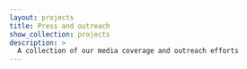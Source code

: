 ```yaml
---
layout: projects
title: Press and outreach
show_collection: projects
description: >
  A collection of our media coverage and outreach efforts
---
```

